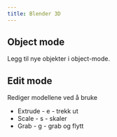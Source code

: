 ```yaml
---
title: Blender 3D
---
```


## Object mode

Legg til nye objekter i object-mode.

## Edit mode

Rediger modellene ved å bruke
* Extrude - e - trekk ut 
* Scale - s - skaler
* Grab - g - grab og flytt